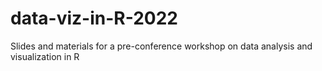 # data-viz-in-R-2022
Slides and materials for a pre-conference workshop on data analysis and visualization in R
